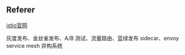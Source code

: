 ## Referer

[istio官网](https://istio.io/)



灰度发布、金丝雀发布、A/B 测试、流量路由、蓝绿发布
sidecar、envoy
service mesh
异构系统